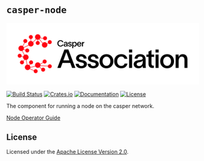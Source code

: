 # `casper-node`

[![LOGO](https://raw.githubusercontent.com/casper-network/casper-node/master/images/casper-association-logo-primary.svg)](https://casper.network/)

[![Build Status](https://drone-auto-casper-network.casperlabs.io/api/badges/casper-network/casper-node/status.svg?branch=dev)](http://drone-auto-casper-network.casperlabs.io/casper-network/casper-node)
[![Crates.io](https://img.shields.io/crates/v/casper-node)](https://crates.io/crates/casper-node)
[![Documentation](https://docs.rs/casper-node/badge.svg)](https://docs.rs/casper-node)
[![License](https://img.shields.io/badge/license-Apache-blue)](https://github.com/CasperLabs/casper-node/blob/master/LICENSE)

The component for running a node on the casper network.

[Node Operator Guide](https://docs.casperlabs.io/operators/)

## License

Licensed under the [Apache License Version 2.0](https://github.com/casper-network/casper-node/blob/master/LICENSE).